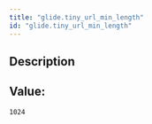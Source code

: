 ```yaml
---
title: "glide.tiny_url_min_length"
id: "glide.tiny_url_min_length"
---
```

## Description



## Value: 
```
1024
```